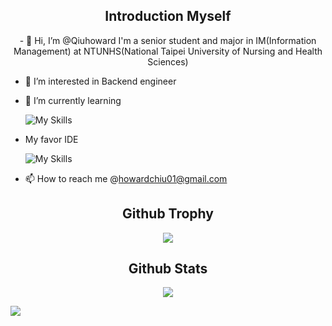 <h2 align="center">Introduction Myself</h2>
<p align="center">
- 👋 Hi, I’m @Qiuhoward I'm a senior student and major in IM(Information Management) at NTUNHS(National Taipei University of Nursing and Health Sciences)

 -    👀 I’m interested in Backend engineer
     
  
 -   🌱 I’m currently learning 
     
 
     ![My Skills](https://skillicons.dev/icons?i=linux,discord,spring,java,js,react,redis,mysql,docker,kubernetes,git,github,gitlab)
     
-    My favor IDE 
     
     
     ![My Skills](https://skillicons.dev/icons?i=idea,vscode)
- 📫 How to reach me  @howardchiu01@gmail.com
</p>



<h2 align="center">Github Trophy</h2>
<p align="center">
    <img src="https://github-profile-trophy.vercel.app/?username=Qiuhoward&theme=nord&no-frame=true&margin-w=15&margin-h=15" />
</p>

<h2 align="center">Github Stats</h2>
<p align="center">
    <img src="https://github-readme-stats.vercel.app/api?username=Qiuhoward&show_icons=true&theme=nord" />
</p>


![](https://raw.githubusercontent.com/Qiuhoward/Qiuhoward/output/github-contribution-grid-snake.svg)
